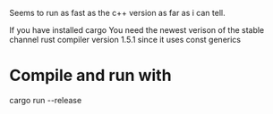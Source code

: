 Seems to run as fast as the c++ version as far as i can tell.

If you have installed cargo
You need the newest verison of the stable channel rust compiler version 1.5.1
since it uses const generics

# Compile and run with
cargo run --release